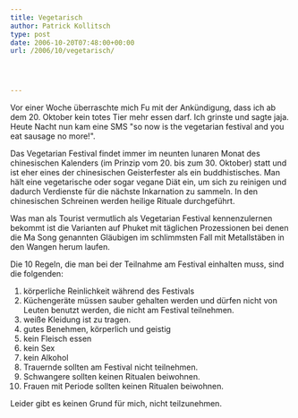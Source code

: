 ```yaml
---
title: Vegetarisch
author: Patrick Kollitsch
type: post
date: 2006-10-20T07:48:00+00:00
url: /2006/10/vegetarisch/




---
```

Vor einer Woche &uuml;berraschte mich Fu mit der Ank&uuml;ndigung, dass ich ab dem 20. Oktober kein totes Tier mehr essen darf. Ich grinste und sagte jaja. Heute Nacht nun kam eine SMS "so now is the vegetarian festival and you eat sausage no more!".

Das Vegetarian Festival findet immer im neunten lunaren Monat des chinesischen Kalenders (im Prinzip vom 20. bis zum 30. Oktober) statt und ist eher eines der chinesischen Geisterfester als ein buddhistisches. Man h&auml;lt eine vegetarische oder sogar vegane Di&auml;t ein, um sich zu reinigen und dadurch Verdienste f&uuml;r die n&auml;chste Inkarnation zu sammeln. In den chinesischen Schreinen werden heilige Rituale durchgef&uuml;hrt. 

Was man als Tourist vermutlich als Vegetarian Festival kennenzulernen bekommt ist die Varianten auf Phuket mit t&auml;glichen Prozessionen bei denen die Ma Song genannten Gl&auml;ubigen im schlimmsten Fall mit Metallst&auml;ben in den Wangen herum laufen.

Die 10 Regeln, die man bei der Teilnahme am Festival einhalten muss, sind die folgenden:

  1. k&ouml;rperliche Reinlichkeit w&auml;hrend des Festivals
  2. K&uuml;chenger&auml;te m&uuml;ssen sauber gehalten werden und d&uuml;rfen nicht von Leuten benutzt werden, die nicht am Festival teilnehmen.
  3. wei&szlig;e Kleidung ist zu tragen. 
  4. gutes Benehmen, k&ouml;rperlich und geistig
  5. kein Fleisch essen
  6. kein Sex
  7. kein Alkohol
  8. Trauernde sollten am Festival nicht teilnehmen.
  9. Schwangere sollten keinen Ritualen beiwohnen.
 10. Frauen mit Periode sollten keinen Ritualen beiwohnen.

Leider gibt es keinen Grund f&uuml;r mich, nicht teilzunehmen.